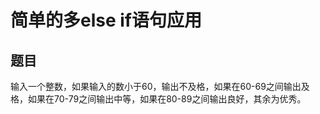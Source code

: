 # 简单的多else if语句应用
## 题目
输入一个整数，如果输入的数小于60，输出不及格，如果在60-69之间输出及格，如果在70-79之间输出中等，如果在80-89之间输出良好，其余为优秀。
